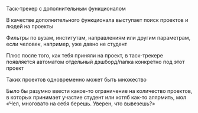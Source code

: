 Таск-трекер с дополнительным функционалом 

В качестве дополнительного функционала выступает поиск проектов и людей на проекты 

Фильтры по вузам, институтам, направлениям или другим параметрам, если человек, например, уже давно не студент 

Плюс после того, как тебя приняли на проект, в таск-трекере появляется автоматом отдельный дэшборд/папка конкретно под этот проект 

Таких проектов одновременно может быть множество 

Было бы разумно ввести какое-то ограничение на количество проектов, в которых принимает участие студент или хотяб как-то алярмить, мол «Чел, многовато на себя берешь. Уверен, что вывезешь?»


